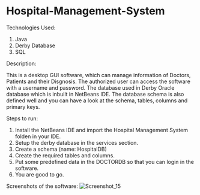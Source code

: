 # Hospital-Management-System

Technologies Used: 

1. Java
2. Derby Database
3. SQL

Description:

This is a desktop GUI software, which can manage information of Doctors, Patients and their Disgnosis.
The authorized user can access the software with a username and password.
The database used in Derby Oracle database which is inbuilt in NetBeans IDE.
The database schema is also defined well and you can have a look at the schema, tables, columns and primary keys.


Steps to run:

1. Install the NetBeans IDE and import the Hospital Management System folden in your IDE.
2. Setup the derby database in the services section.
3. Create a schema (name: HospitalDB)
4. Create the required tables and columns.
5. Put some predefined data in the DOCTORDB so that you can login in the software.
6. You are good to go.

Screenshots of the software:
![Screenshot_15](https://github.com/Prakhar00013/Hospital-Management-System/assets/89144627/c92df00b-ff40-4353-af21-09c4b71cba4b)
